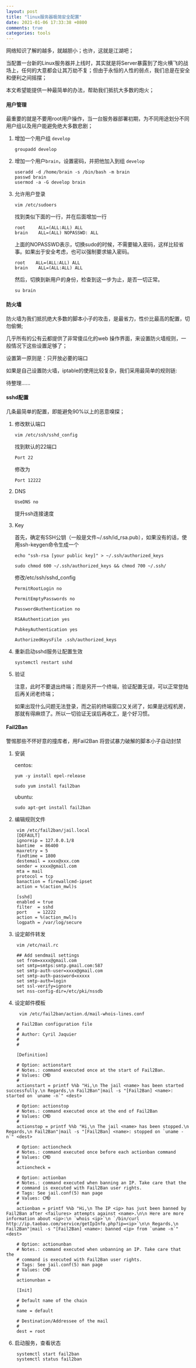 ```yaml
---
layout: post
title: "linux服务器极简安全配置"
date: 2021-01-06 17:33:38 +0800
comments: true
categories: tools
---
```


网络知识了解的越多，就越胆小；也许，这就是江湖吧；

当配置一台新的Linux服务器并上线时，其实就是将Server暴露到了炮火横飞的战场上，任何的大意都会让其万劫不复；但由于永恒的人性的弱点，我们总是在安全和便利之间摇摆；

本文希望能提供一种最简单的办法，帮助我们抵抗大多数的炮火；

<!-- more -->


#### 用户管理

最重要的就是不要用root用户操作，当一台服务器部署初期，为不同用途划分不同用户组以及用户能避免绝大多数悲剧；

1. 增加一个用户组 `develop`

    ```
    groupadd develop
    ```

2. 增加一个用户`brain`，设置密码，并把他加入到组 `develop`

    ```
    useradd -d /home/brain -s /bin/bash -m brain
    passwd brain
    usermod -a -G develop brain
    ```

3. 允许用户登录

    ```
    vim /etc/sudoers
    ```

    找到类似下面的一行，并在后面增加一行

    ```
    root     ALL=(ALL:ALL) ALL
    brain    ALL=(ALL) NOPASSWD: ALL
    ```

    上面的NOPASSWD表示，切换sudo的时候，不需要输入密码，这样比较省事。如果出于安全考虑，也可以强制要求输入密码。

    ```
    root    ALL=(ALL:ALL) ALL
    brain    ALL=(ALL:ALL) ALL
    ```

    然后，切换到新用户的身份，检查到这一步为止，是否一切正常。

    ```
    su brain
    ```


#### 防火墙

防火墙为我们抵抗绝大多数的脚本小子的攻击，是最省力，性价比最高的配置，切勿偷懒;

几乎所有的公有云都提供了非常傻瓜化的web 操作界面，来设置防火墙规则，一般情况下这些设置足够了；

设置第一原则是：只开放必要的端口

如果是自己设置防火墙，iptable的使用比较复杂，我们采用最简单的规则链:

待整理......

#### sshd配置

几条最简单的配置，即能避免90%以上的恶意嗅探；

1. 修改默认端口

    ```
    vim /etc/ssh/sshd_config
    ```

    找到默认的22端口

    ```
    Port 22
    ```

    修改为

    ```
    Port 12222
    ```

2. DNS

    ```
    UseDNS no
    ```
    提升ssh连接速度


3. Key

    首先，确定有SSH公钥（一般是文件~/.ssh/id_rsa.pub），如果没有的话，使用ssh-keygen命令生成一个

    ```
    echo "ssh-rsa [your public key]" > ~/.ssh/authorized_keys
    ```
    ```
    sudo chmod 600 ~/.ssh/authorized_keys && chmod 700 ~/.ssh/
    ```

    修改/etc/ssh/sshd_config


    ```
    PermitRootLogin no
    ```
    ```
    PermitEmptyPasswords no
    ```
    ```
    PasswordAuthentication no
    ```

    ```
    RSAAuthentication yes
    ```
    ```
    PubkeyAuthentication yes
    ```
    ```
    AuthorizedKeysFile .ssh/authorized_keys
    ```

4. 重新启动sshd服务让配置生效

    ```
    systemctl restart sshd
    ```

5. 验证

    注意，此时不要退出终端；而是另开一个终端，验证配置无误，可以正常登陆后再关闭老终端；

    如果出现什么问题无法登录，而之前的终端窗口又关闭了，如果是远程机房，那就有得麻烦了。所以一切验证无误后再收工，是个好习惯。


#### Fail2Ban

警惕那些不怀好意的撞库者，用Fail2Ban 将尝试暴力破解的脚本小子自动封禁

1. 安装

    centos:
    ```
    yum -y install epel-release
    ```
    ```
    sudo yum install fail2ban
    ```

    ubuntu:
    ```
    sudo apt-get install fail2ban
    ```



2. 编辑规则文件

```
    vim /etc/fail2ban/jail.local
    [DEFAULT]
    ignoreip = 127.0.0.1/8
    bantime  = 86400
    maxretry = 5
    findtime = 1800
    destemail = xxxx@xxx.com
    sender = xxxx@gmail.com
    mta = mail
    protocol = tcp
    banaction = firewallcmd-ipset
    action = %(action_mwl)s

    [sshd]
    enabled = true
    filter  = sshd
    port    = 12222
    action = %(action_mwl)s
    logpath = /var/log/secure
```

3. 设定邮件转发

```
    vim /etc/nail.rc

    ## Add sendmail settings
    set from=xxxx@gmail.com
    set smtp=smtps:smtp.gmail.com:587
    set smtp-auth-user=xxxx@gmail.com
    set smtp-auth-password=xxxxx
    set smtp-auth=login
    set ssl-verify=ignore
    set nss-config-dir=/etc/pki/nssdb
```

4. 设定邮件模板

```
     vim /etc/fail2ban/action.d/mail-whois-lines.conf

    # Fail2Ban configuration file
    #
    # Author: Cyril Jaquier
    #
    #

    [Definition]

    # Option: actionstart
    # Notes.: command executed once at the start of Fail2Ban.
    # Values: CMD
    #
    actionstart = printf %%b "Hi,\n The jail <name> has been started successfully.\n Regards,\n Fail2Ban"|mail -s "[Fail2Ban] <name>: started on `uname -n`" <dest>

    # Option: actionstop
    # Notes.: command executed once at the end of Fail2Ban
    # Values: CMD
    #
    actionstop = printf %%b "Hi,\n The jail <name> has been stopped.\n Regards,\n Fail2Ban"|mail -s "[Fail2Ban] <name>: stopped on `uname -n`" <dest>

    # Option: actioncheck
    # Notes.: command executed once before each actionban command
    # Values: CMD
    #
    actioncheck =

    # Option: actionban
    # Notes.: command executed when banning an IP. Take care that the
    # command is executed with Fail2Ban user rights.
    # Tags: See jail.conf(5) man page
    # Values: CMD
    #
    actionban = printf %%b "Hi,\n The IP <ip> has just been banned by Fail2Ban after <failures> attempts against <name>.\n\n Here are more information about <ip>:\n `whois <ip>`\n `/bin/curl http://ip.taobao.com/service/getIpInfo.php?ip=<ip>`\n\n Regards,\n Fail2Ban"|mail -s "[Fail2Ban] <name>: banned <ip> from `uname -n`" <dest>

    # Option: actionunban
    # Notes.: command executed when unbanning an IP. Take care that the
    # command is executed with Fail2Ban user rights.
    # Tags: See jail.conf(5) man page
    # Values: CMD
    #
    actionunban =

    [Init]

    # Default name of the chain
    #
    name = default

    # Destination/Addressee of the mail
    #
    dest = root

```

6. 启动服务，查看状态

```
    systemctl start fail2ban
    systemctl status fail2ban
```
